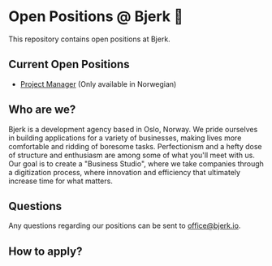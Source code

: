 # Open Positions @ Bjerk 🌳

This repository contains open positions at Bjerk. 

## Current Open Positions
- [Project Manager](jobs/2020_ProjectManager.md) (Only available in Norwegian)

## Who are we?
Bjerk is a development agency based in Oslo, Norway. We pride ourselves in building applications for a variety of businesses, making lives more comfortable and ridding of boresome tasks. Perfectionism and a hefty dose of structure and enthusiasm are among some of what you'll meet with us. Our goal is to create a "Business Studio", where we take companies through a digitization process, where innovation and efficiency that ultimately increase time for what matters.

## Questions
Any questions regarding our positions can be sent to office@bjerk.io.

## How to apply?
